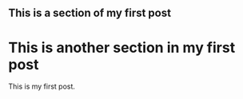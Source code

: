 ## This is a section of my first post

# This is another section in my first post

This is my first post.

